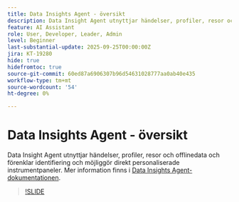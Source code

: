 ```yaml
---
title: Data Insights Agent - översikt
description: Data Insight Agent utnyttjar händelser, profiler, resor och offlinedata och förenklar identifiering och möjliggör direkt personaliserade instrumentpaneler.
feature: AI Assistant
role: User, Developer, Leader, Admin
level: Beginner
last-substantial-update: 2025-09-25T00:00:00Z
jira: KT-19280
hide: true
hidefromtoc: true
source-git-commit: 60ed87a6906307b96d54631028777aa0ab40e435
workflow-type: tm+mt
source-wordcount: '54'
ht-degree: 0%

---
```


# Data Insights Agent - översikt

Data Insight Agent utnyttjar händelser, profiler, resor och offlinedata och förenklar identifiering och möjliggör direkt personaliserade instrumentpaneler. Mer information finns i [Data Insights Agent-dokumentationen](https://experienceleague.adobe.com/en/docs/analytics-platform/using/cja-overview/cja-b2c-overview/data-analysis-ai).

>[!SLIDE](data-insights-agent-overview)
